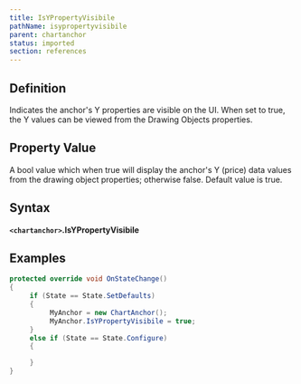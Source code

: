```yaml
---
title: IsYPropertyVisibile
pathName: isypropertyvisibile
parent: chartanchor
status: imported
section: references
---
```


## Definition

Indicates the anchor's Y properties are visible on the UI. When set to true, the Y values can be viewed from the Drawing Objects properties.

## Property Value

A bool value which when true will display the anchor's Y (price) data values from the drawing object properties; otherwise false. Default value is true.

## Syntax

**`<chartanchor>`.IsYPropertyVisibile**

## Examples

```csharp
protected override void OnStateChange()
{
     if (State == State.SetDefaults)
     {
          MyAnchor = new ChartAnchor();
          MyAnchor.IsYPropertyVisibile = true;
     }
     else if (State == State.Configure)
     {

     }
}
```
